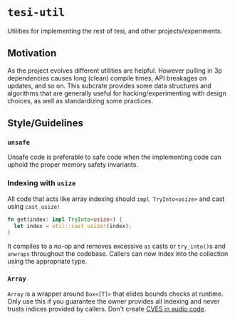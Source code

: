 # `tesi-util`

Utilities for implementing the rest of tesi, and other projects/experiments.

## Motivation

As the project evolves different utilities are helpful. However pulling in 3p dependencies causes
long (clean) compile times, API breakages on updates, and so on. This subcrate provides some data
structures and algorithms that are generally useful for hacking/experimenting with design choices,
as well as standardizing some practices.

## Style/Guidelines

### `unsafe`

Unsafe code is preferable to safe code when the implementing code can uphold the proper memory
safety invariants.

### Indexing with `usize`

All code that acts like array indexing should `impl TryInto<usize>` and cast using `cast_usize!`

```rs
fn get(index: impl TryInto<usize>) {
  let index = util::cast_usize!(index);
}
```

It compiles to a no-op and removes excessive `as` casts or `try_into()`s and `unwraps` throughout the codebase. Callers can now index into the collection using the appropriate type.

### `Array`

`Array` is a wrapper around `Box<[T]>` that elides bounds checks at runtime. Only use this if you guarantee the owner provides all indexing and never trusts indices provided by callers. Don't create [CVES in audio code](https://blog.noahhw.dev/posts/cve-2025-31200/).

